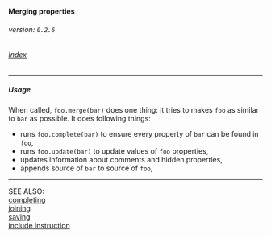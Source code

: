 #### Merging properties
###### _version: `0.2.6`_

###### [Index](index.mdown)
----

##### Usage

When called, `foo.merge(bar)` does one thing: it tries to makes `foo` as similar 
to `bar` as possible. It does following things:

*   runs `foo.complete(bar)` to ensure every property of `bar` can be found in `foo`,
*   runs `foo.update(bar)` to update values of `foo` properties,
*   updates information about comments and hidden properties,
*   appends source of `bar` to source of `foo`,

----

SEE ALSO:  
[completing](completing.mdown)  
[joining](joining.mdown)  
[saving](saving.mdown)  
[include instruction](include.mdown)   
